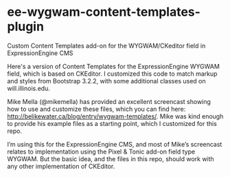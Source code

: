 # ee-wygwam-content-templates-plugin
Custom Content Templates add-on for the WYGWAM/CKeditor field in ExpressionEngine CMS

Here's a version of Content Templates for the ExpressionEngine WYGWAM field, which is based on CKEditor. I customized this code to match markup and styles from Bootstrap 3.2.2, with some additional classes used on will.illinois.edu.

Mike Mella (@mikemella) has provided an excellent screencast showing how to use and customize these files, which you can find here: http://belikewater.ca/blog/entry/wygwam-templates/. Mike was kind enough to provide his example files as a starting point, which I customized for this repo.

I’m using this for the ExpressionEngine CMS, and most of Mike’s screencast relates to implementation using the Pixel & Tonic add-on field type WYGWAM. But the basic idea, and the files in this repo, should work with any other implementation of CKEditor.